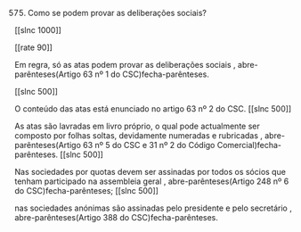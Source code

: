 575.  Como  se podem  provar  as deliberações  sociais?

[[slnc 1000]]

[[rate 90]]

Em  regra,  só as atas podem provar  as deliberações  sociais  , abre-parênteses(Artigo 63 nº  1 do CSC)fecha-parênteses.

[[slnc 500]]

O conteúdo das atas está enunciado no artigo 63 nº 2 do CSC.
[[slnc 500]]

As atas são lavradas  em  livro  próprio,  o qual  pode  actualmente  ser composto por  folhas  soltas, devidamente  numeradas  e  rubricadas  , abre-parênteses(Artigo  63  nº  5  do  CSC  e  31  nº  2  do  Código Comercial)fecha-parênteses.
[[slnc 500]]

Nas sociedades  por  quotas  devem  ser  assinadas  por  todos  os  sócios  que  tenham  participado  na assembleia  geral  , abre-parênteses(Artigo  248  nº  6  do  CSC)fecha-parênteses;
[[slnc 500]]

nas  sociedades  anónimas  são  assinadas  pelo presidente  e pelo secretário , abre-parênteses(Artigo 388  do  CSC)fecha-parênteses.
